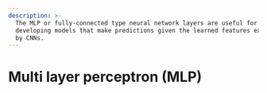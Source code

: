 ```yaml
---
description: >-
  The MLP or fully-connected type neural network layers are useful for
  developing models that make predictions given the learned features extracted
  by CNNs.
---
```


# Multi layer perceptron (MLP)

